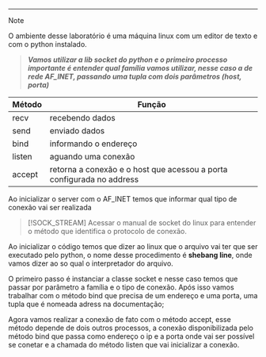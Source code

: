 -------

> [!NOTE]
>O ambiente desse laboratório é uma máquina linux com um editor de texto e com o python instalado. 

> ***Vamos utilizar a lib socket do python e o primeiro processo importante é entender qual família vamos utilizar, nesse caso a de rede AF_INET, passando uma tupla com dois parâmetros (host, porta)***

| Método | Função                                                                |
| ------ | --------------------------------------------------------------------- |
| recv   | recebendo dados                                                       |
| send   | enviado dados                                                         |
| bind   | informando o endereço                                                 |
| listen | aguando uma conexão                                                   |
| accept | retorna a conexão e o host que acessou a porta configurada no address |
Ao inicializar o server com o AF_INET temos que informar qual tipo de conexão vai ser realizada 

> [!SOCK_STREAM]
>Acessar o manual de socket do linux para entender o método que identifica o protocolo de conexão. 

Ao inicializar o código temos que dizer ao linux que o arquivo vai ter que ser executado pelo python, o nome desse procedimento é **shebang line**, onde vamos dizer ao so qual o interpretador do arquivo. 

O primeiro passo é instanciar a classe socket e nesse caso temos que passar por parâmetro a família e o tipo de conexão. Após isso vamos trabalhar com o método bind que precisa de um endereço e uma porta, uma tupla que é nomeada adress na documentação; 

Agora vamos realizar a conexão de fato com o método accept, esse método depende de dois outros processos, a conexão disponibilizada pelo método bind que passa como endereço o ip e a porta onde vai ser possível se conetar e a chamada do método listen que vai inicializar a conexão.